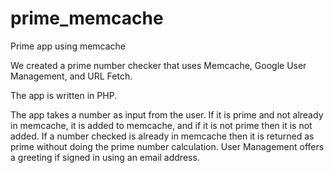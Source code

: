 # prime_memcache
Prime app using memcache

We created a prime number checker that uses Memcache, Google User Management, and URL Fetch.

The app is written in PHP.

The app takes a number as input from the user. If it is prime and not already in memcache, it is added to memcache, and if it is not prime then it is not added. If a number checked is already in memcache then it is returned as prime without doing the prime number calculation. User Management offers a greeting if signed in using an email address.
